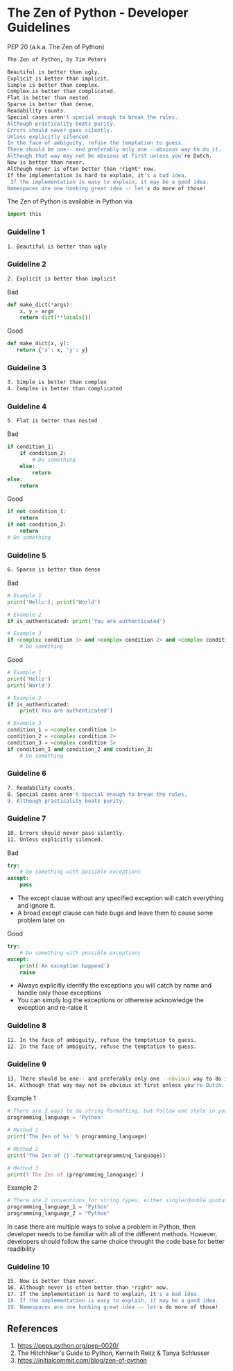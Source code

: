 # The Zen of Python - Developer Guidelines

PEP 20 (a.k.a. The Zen of Python)

```bash
The Zen of Python, by Tim Peters

Beautiful is better than ugly.
Explicit is better than implicit.
Simple is better than complex.
Complex is better than complicated.
Flat is better than nested.
Sparse is better than dense.
Readability counts.
Special cases aren't special enough to break the rules.
Although practicality beats purity.
Errors should never pass silently.
Unless explicitly silenced.
In the face of ambiguity, refuse the temptation to guess.
There should be one-- and preferably only one --obvious way to do it.
Although that way may not be obvious at first unless you're Dutch.
Now is better than never.
Although never is often better than *right* now.
If the implementation is hard to explain, it's a bad idea.
 If the implementation is easy to explain, it may be a good idea.
Namespaces are one honking great idea -- let's do more of those!
```

The Zen of Python is available in Python via 
```python
import this
```

### Guideline 1
```bash
1. Beautiful is better than ugly
```

### Guideline 2
```bash
2. Explicit is better than implicit
```

Bad
```python
def make_dict(*args):
    x, y = args
    return dict(**locals())
```

Good
```python
def make_dict(x, y):
   return {'x': x, 'y': y}
```

### Guideline 3
```bash
3. Simple is better than complex
4. Complex is better than complicated
```

### Guideline 4
```bash
5. Flat is better than nested
```

Bad
```python
if condition_1:
    if condition_2:
        # Do something
    else:
        return
else:
    return
```

Good
```python
if not condition_1:
    return
if not condition_2:
    return
# Do something
```

### Guideline 5
```bash
6. Sparse is better than dense
```

Bad
```python
# Example 1
print('Hello'); print('World')

# Example 2
if is_authenticated: print('You are authenticated')

# Example 3
if <complex condition 1> and <complex condition 2> and <complex condition 3>:
    # Do something
```

Good
```python
# Example 1
print('Hello')
print('World')

# Example 2
if is_authenticated:
    print('You are authenticated')

# Example 3
condition_1 = <complex condition 1>
condition_2 = <complex condition 2>
condition_3 = <complex condition 3>
if condition_1 and condition_2 and condition_3:
    # Do something

```

### Guideline 6
```bash
7. Readability counts.
8. Special cases aren't special enough to break the rules.
9. Although practicality beats purity.
```

### Guideline 7
```bash
10. Errors should never pass silently. 
11. Unless explicitly silenced.
```

Bad
```python
try:
    # Do something with possible exceptions
except:
    pass
```
- The except clause without any specified exception will catch everything and ignore it.
- A broad except clause can hide bugs and leave them to cause some problem later on

Good
```python
try:
    # Do something with possible exceptions
except:
    print('An exception happend')
    raise
```
- Always explicitly identify the exceptions you will catch by name and handle only those exceptions
- You can simply log the exceptions or otherwise acknowledge the exception and re-raise it

### Guideline 8
```bash
11. In the face of ambiguity, refuse the temptation to guess.
12. In the face of ambiguity, refuse the temptation to guess.
```

### Guideline 9
```bash
13. There should be one-- and preferably only one --obvious way to do it.
14. Although that way may not be obvious at first unless you're Dutch.
```

Example 1

```python
# There are 3 ways to do string formatting, but follow one style in your codebase is recommended
programming_language = 'Python'

# Method 1
print('The Zen of %s' % programming_language)

# Method 2
print('The Zen of {}'.format(programming_language))

# Method 3
print(f'The Zen of {programming_lanaguage}')
```

Example 2

```python
# There are 2 conventions for string types, either single/double quotation marks, but you should pick one throught the code base
programming_language_1 = 'Python'
programming_language_2 = "Python"
```

In case there are multiple ways to solve a problem in Python, then developer needs to be familiar with all of the different methods. However, developers should follow the same choice throught the code base for better readibility

### Guideline 10
```bash
15. Now is better than never.
16. Although never is often better than *right* now.
17. If the implementation is hard to explain, it's a bad idea.
18. If the implementation is easy to explain, it may be a good idea.
19. Namespaces are one honking great idea -- let's do more of those!
```

## References
1. https://peps.python.org/pep-0020/
2. The Hitchhiker's Guide to Python, Kenneth Reitz & Tanya Schlusser
3. https://initialcommit.com/blog/zen-of-python
